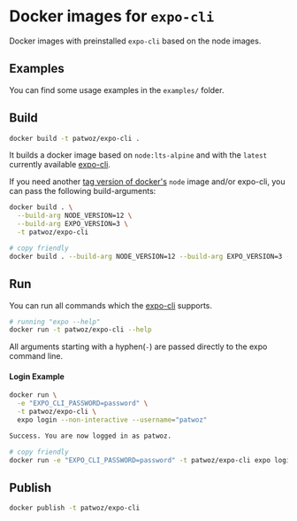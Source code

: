 # Docker images for `expo-cli`

Docker images with preinstalled `expo-cli` based on the node images.

## Examples

You can find some usage examples in the `examples/` folder.

## Build

```bash
docker build -t patwoz/expo-cli .
```

It builds a docker image based on `node:lts-alpine` and with the `latest` currently available [expo-cli](https://github.com/expo/expo-cli).

If you need another [tag version of docker's](https://hub.docker.com/_/node) `node` image and/or expo-cli, you can pass the following build-arguments:

```bash
docker build . \
  --build-arg NODE_VERSION=12 \
  --build-arg EXPO_VERSION=3 \
  -t patwoz/expo-cli

# copy friendly
docker build . --build-arg NODE_VERSION=12 --build-arg EXPO_VERSION=3 -t patwoz/expo-cli
```

## Run

You can run all commands which the [expo-cli](https://github.com/expo/expo-cli) supports.

```bash
# running "expo --help"
docker run -t patwoz/expo-cli --help
```

All arguments starting with a hyphen(`-`) are passed directly to the expo command line.

#### Login Example

```bash
docker run \
  -e "EXPO_CLI_PASSWORD=password" \
  -t patwoz/expo-cli \
  expo login --non-interactive --username="patwoz"

Success. You are now logged in as patwoz.

# copy friendly
docker run -e "EXPO_CLI_PASSWORD=password" -t patwoz/expo-cli expo login --non-interactive --username="patwoz"
```

## Publish

```bash
docker publish -t patwoz/expo-cli
```
